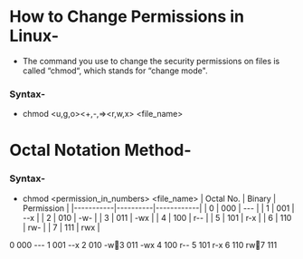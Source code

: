 # How to Change Permissions in Linux-
- The command you use to change the security permissions on files is called “chmod“, which stands for “change mode".
### Syntax-
* chmod <u,g,o><+,-,=><r,w,x> <file_name>
# Octal Notation Method-
### Syntax- 
* chmod <permission_in_numbers> <file_name>
| Octal No. | Binary   | Permission |
|-----------|----------|------------|
| 0         | 000      | ---        |
| 1         | 001      | --x        |
| 2         | 010      | -w-        |
| 3         | 011      | -wx        |
| 4         | 100      | r--        |
| 5         | 101      | r-x        |
| 6         | 110      | rw-        |
| 7         | 111      | rwx        |

0 000 ---
1 001 --x
2 010 -w3 011 -wx
4 100 r--
5 101 r-x
6 110 rw7 111 

